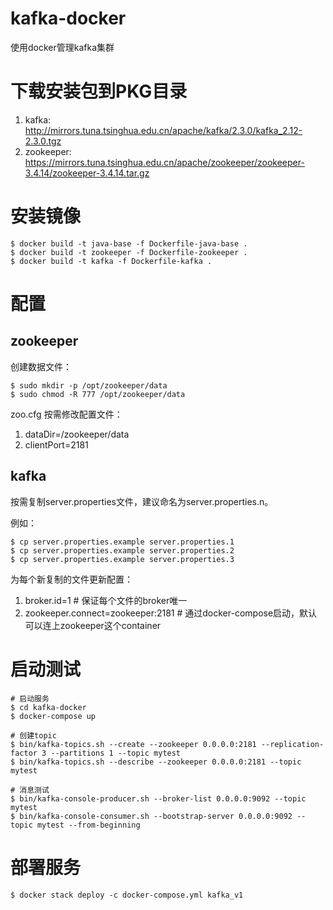 # kafka-docker
使用docker管理kafka集群

# 下载安装包到PKG目录
1. kafka: http://mirrors.tuna.tsinghua.edu.cn/apache/kafka/2.3.0/kafka_2.12-2.3.0.tgz
2. zookeeper: https://mirrors.tuna.tsinghua.edu.cn/apache/zookeeper/zookeeper-3.4.14/zookeeper-3.4.14.tar.gz

# 安装镜像
```
$ docker build -t java-base -f Dockerfile-java-base .
$ docker build -t zookeeper -f Dockerfile-zookeeper .
$ docker build -t kafka -f Dockerfile-kafka .
```

# 配置
## zookeeper
创建数据文件：
```
$ sudo mkdir -p /opt/zookeeper/data
$ sudo chmod -R 777 /opt/zookeeper/data
```

zoo.cfg 按需修改配置文件：
1. dataDir=/zookeeper/data
2. clientPort=2181

## kafka
按需复制server.properties文件，建议命名为server.properties.n。

例如：
```
$ cp server.properties.example server.properties.1
$ cp server.properties.example server.properties.2
$ cp server.properties.example server.properties.3
```

为每个新复制的文件更新配置：
1. broker.id=1 # 保证每个文件的broker唯一
2. zookeeper.connect=zookeeper:2181	# 通过docker-compose启动，默认可以连上zookeeper这个container


# 启动测试
```
# 启动服务
$ cd kafka-docker
$ docker-compose up

# 创建topic
$ bin/kafka-topics.sh --create --zookeeper 0.0.0.0:2181 --replication-factor 3 --partitions 1 --topic mytest
$ bin/kafka-topics.sh --describe --zookeeper 0.0.0.0:2181 --topic mytest

# 消息测试
$ bin/kafka-console-producer.sh --broker-list 0.0.0.0:9092 --topic mytest
$ bin/kafka-console-consumer.sh --bootstrap-server 0.0.0.0:9092 --topic mytest --from-beginning
```

# 部署服务
```
$ docker stack deploy -c docker-compose.yml kafka_v1
```
